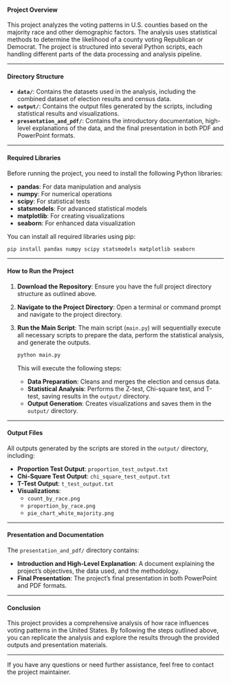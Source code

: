#### **Project Overview**

This project analyzes the voting patterns in U.S. counties based on the majority race and other demographic factors. The analysis uses statistical methods to determine the likelihood of a county voting Republican or Democrat. The project is structured into several Python scripts, each handling different parts of the data processing and analysis pipeline.

---

#### **Directory Structure**

-   **`data/`**: Contains the datasets used in the analysis, including the combined dataset of election results and census data.
-   **`output/`**: Contains the output files generated by the scripts, including statistical results and visualizations.
-   **`presentation_and_pdf/`**: Contains the introductory documentation, high-level explanations of the data, and the final presentation in both PDF and PowerPoint formats.

---

#### **Required Libraries**

Before running the project, you need to install the following Python libraries:

-   **pandas**: For data manipulation and analysis
-   **numpy**: For numerical operations
-   **scipy**: For statistical tests
-   **statsmodels**: For advanced statistical models
-   **matplotlib**: For creating visualizations
-   **seaborn**: For enhanced data visualization

You can install all required libraries using pip:

```bash
pip install pandas numpy scipy statsmodels matplotlib seaborn
```

---

#### **How to Run the Project**

1. **Download the Repository**:
   Ensure you have the full project directory structure as outlined above.

2. **Navigate to the Project Directory**:
   Open a terminal or command prompt and navigate to the project directory.

3. **Run the Main Script**:
   The main script (`main.py`) will sequentially execute all necessary scripts to prepare the data, perform the statistical analysis, and generate the outputs.

    ```bash
    python main.py
    ```

    This will execute the following steps:

    - **Data Preparation**: Cleans and merges the election and census data.
    - **Statistical Analysis**: Performs the Z-test, Chi-square test, and T-test, saving results in the `output/` directory.
    - **Output Generation**: Creates visualizations and saves them in the `output/` directory.

---

#### **Output Files**

All outputs generated by the scripts are stored in the `output/` directory, including:

-   **Proportion Test Output**: `proportion_test_output.txt`
-   **Chi-Square Test Output**: `chi_square_test_output.txt`
-   **T-Test Output**: `t_test_output.txt`
-   **Visualizations**:
    -   `count_by_race.png`
    -   `proportion_by_race.png`
    -   `pie_chart_white_majority.png`

---

#### **Presentation and Documentation**

The `presentation_and_pdf/` directory contains:

-   **Introduction and High-Level Explanation**: A document explaining the project’s objectives, the data used, and the methodology.
-   **Final Presentation**: The project’s final presentation in both PowerPoint and PDF formats.

---

#### **Conclusion**

This project provides a comprehensive analysis of how race influences voting patterns in the United States. By following the steps outlined above, you can replicate the analysis and explore the results through the provided outputs and presentation materials.

---

If you have any questions or need further assistance, feel free to contact the project maintainer.
